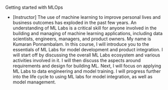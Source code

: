 Getting started with MLOps
- [Instructor] The use of machine learning to improve personal lives and business outcomes has exploded in the past few years. An understanding of ML Labs is a critical skill for anyone involved in the building and managing of machine learning applications, including data scientists, engineers, managers, and product owners. My name is Kumaran Ponnambalam. In this course, I will introduce you to the essentials of ML Labs for model development and product integration. I will start off by discussing the overall ML Labs ecosystem and various activities involved in it. I will then discuss the aspects around requirements and design for building ML. Next, I will focus on applying ML Labs to data engineering and model training. I will progress further into the life cycle to using ML labs for model integration, as well as model management.